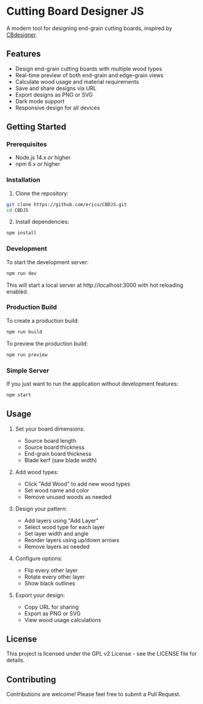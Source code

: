# Cutting Board Designer JS

A modern tool for designing end-grain cutting boards, inspired by [CBdesigner](https://www.lastalias.com/cbdesigner/).

## Features

- Design end-grain cutting boards with multiple wood types
- Real-time preview of both end-grain and edge-grain views
- Calculate wood usage and material requirements
- Save and share designs via URL
- Export designs as PNG or SVG
- Dark mode support
- Responsive design for all devices

## Getting Started

### Prerequisites

- Node.js 14.x or higher
- npm 6.x or higher

### Installation

1. Clone the repository:
```bash
git clone https://github.com/ericu/CBDJS.git
cd CBDJS
```

2. Install dependencies:
```bash
npm install
```

### Development

To start the development server:
```bash
npm run dev
```

This will start a local server at http://localhost:3000 with hot reloading enabled.

### Production Build

To create a production build:
```bash
npm run build
```

To preview the production build:
```bash
npm run preview
```

### Simple Server

If you just want to run the application without development features:
```bash
npm start
```

## Usage

1. Set your board dimensions:
   - Source board length
   - Source board thickness
   - End-grain board thickness
   - Blade kerf (saw blade width)

2. Add wood types:
   - Click "Add Wood" to add new wood types
   - Set wood name and color
   - Remove unused woods as needed

3. Design your pattern:
   - Add layers using "Add Layer"
   - Select wood type for each layer
   - Set layer width and angle
   - Reorder layers using up/down arrows
   - Remove layers as needed

4. Configure options:
   - Flip every other layer
   - Rotate every other layer
   - Show black outlines

5. Export your design:
   - Copy URL for sharing
   - Export as PNG or SVG
   - View wood usage calculations

## License

This project is licensed under the GPL v2 License - see the LICENSE file for details.

## Contributing

Contributions are welcome! Please feel free to submit a Pull Request.
